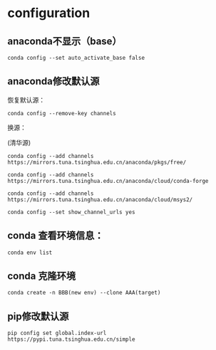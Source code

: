 # configuration

## anaconda不显示（base）

`conda config --set auto_activate_base false`

## anaconda修改默认源

恢复默认源：

`conda config --remove-key channels`

换源：

(清华源)

`conda config --add channels https://mirrors.tuna.tsinghua.edu.cn/anaconda/pkgs/free/`

`conda config --add channels https://mirrors.tuna.tsinghua.edu.cn/anaconda/cloud/conda-forge`

`conda config --add channels https://mirrors.tuna.tsinghua.edu.cn/anaconda/cloud/msys2/`


`conda config --set show_channel_urls yes`


## conda 查看环境信息：
`conda env list`

## conda 克隆环境
`conda create -n BBB(new env) --clone AAA(target)`

## pip修改默认源
`pip config set global.index-url https://pypi.tuna.tsinghua.edu.cn/simple`
